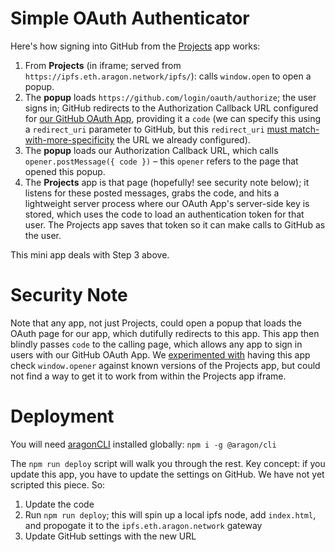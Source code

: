 Simple OAuth Authenticator
==========================

Here's how signing into GitHub from the [Projects](https://github.com/AutarkLabs/open-enterprise/tree/dev/apps/projects) app works:

1. From **Projects** (in iframe; served from `https://ipfs.eth.aragon.network/ipfs/`): calls `window.open` to open a popup.
2. The **popup** loads `https://github.com/login/oauth/authorize`; the user signs in; GitHub redirects to the Authorization Callback URL configured for [our GitHub OAuth App](https://github.com/organizations/AutarkLabs/settings/applications/953918), providing it a `code` (we can specify this using a `redirect_uri` parameter to GitHub, but this `redirect_uri` [must match-with-more-specificity](https://developer.github.com/apps/building-oauth-apps/authorizing-oauth-apps/#redirect-urls) the URL we already configured).
3. The **popup** loads our Authorization Callback URL, which calls `opener.postMessage({ code })` – this `opener` refers to the page that opened this popup.
4. The **Projects** app is that page (hopefully! see security note below); it listens for these posted messages, grabs the code, and hits a lightweight server process where our OAuth App's server-side key is stored, which uses the code to load an authentication token for that user. The Projects app saves that token so it can make calls to GitHub as the user.

This mini app deals with Step 3 above.


Security Note
=============

Note that any app, not just Projects, could open a popup that loads the OAuth page for our app, which dutifully redirects to this app. This app then blindly passes `code` to the calling page, which allows any app to sign in users with our GitHub OAuth App. We [experimented with](https://github.com/AutarkLabs/open-enterprise/pull/1300) having this app check `window.opener` against known versions of the Projects app, but could not find a way to get it to work from within the Projects app iframe.


Deployment
==========

You will need [aragonCLI](https://hack.aragon.org/docs/cli-intro.html) installed globally: `npm i -g @aragon/cli`

The `npm run deploy` script will walk you through the rest. Key concept: if you update this app, you have to update the settings on GitHub. We have not yet scripted this piece. So:

1. Update the code
2. Run `npm run deploy`; this will spin up a local ipfs node, add `index.html`, and propogate it to the `ipfs.eth.aragon.network` gateway
3. Update GitHub settings with the new URL
